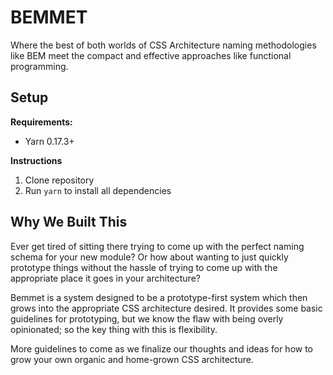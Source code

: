 # BEMMET

Where the best of both worlds of CSS Architecture naming methodologies like BEM meet the compact and effective approaches like functional programming.

## Setup

**Requirements:**

- Yarn 0.17.3+

**Instructions**

1. Clone repository
2. Run `yarn` to install all dependencies

## Why We Built This

Ever get tired of sitting there trying to come up with the perfect naming schema for your new module? Or how about wanting to just quickly prototype things without the hassle of trying to come up with the appropriate place it goes in your architecture?

Bemmet is a system designed to be a prototype-first system which then grows into the appropriate CSS architecture desired. It provides some basic guidelines for prototyping, but we know the flaw with being overly opinionated; so the key thing with this is flexibility.

More guidelines to come as we finalize our thoughts and ideas for how to grow your own organic and home-grown CSS architecture.
